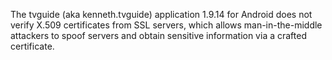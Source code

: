 The tvguide (aka kenneth.tvguide) application 1.9.14 for Android does not verify X.509 certificates from SSL servers, which allows man-in-the-middle attackers to spoof servers and obtain sensitive information via a crafted certificate.